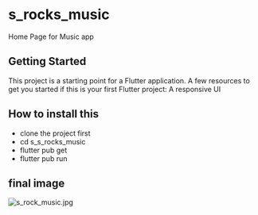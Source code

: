 # s_rocks_music

Home Page for Music app
## Getting Started

This project is a starting point for a Flutter application.
A few resources to get you started if this is your first Flutter project:
A responsive UI



## How to install this
* clone the project first
* cd s_s_rocks_music
* flutter pub get
* flutter pub run

## final image
![s_rock_music.jpg](..%2F..%2FDownloads%2Fs_rock_music.jpg)
